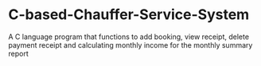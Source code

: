 # C-based-Chauffer-Service-System
A C language program that functions to add booking, view receipt, delete payment receipt and calculating monthly income for the monthly summary report
